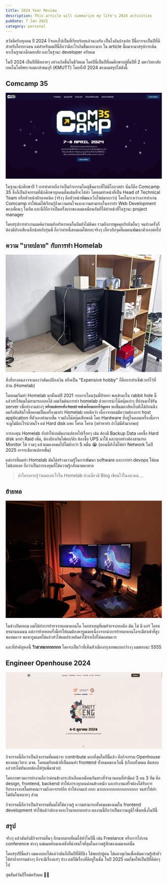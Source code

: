 ```yaml
---
title: 2024 Year Review
description: This article will summarize my life's 2024 activities
pubDate: 7 Jan 2025
category: personal
---
```

สวัสดีครับทุกคน ปี 2024 ก็จบลงไปเป็นที่เรียบร้อยแล้วนะครับ เป็นไงกันบ้างเอ้ย ปีนี้อาจจะเป็นปีที่ดีสำหรับใครบางคน แต่สำหรับผมปีนี้ถือว่ามีอะไรเกิดขึ้นเยอะมาก ใน article นี้ผมจะมาสรุปการเดินทางในฐานะเด็กมหาลัย และในฐานะ developer ครับผม

ในปี 2024 เป็นปีที่มีหลายๆ อย่างเกิดขึ้นในชีวิตผม โดยปีนี้เป็นปีที่ผมศึกษาอยู่ชั้นปีที่ 2 มหาวิทยาลัยเทคโนโลยีพระจอมเกล้าธนบุรี (KMUTT) โดยทั้งปี 2024 ของผมสรุปได้ดังนี้

## Comcamp 35

![comcamp](./images/comcamp.png)

ในฐานะนักศึกษาปี 1 การทำค่ายถือว่าเป็นกิจกรรมใหญ่ชิ้นแรกที่ได้มีโอกาสทำ นั่นก็คือ Comcamp 35 ซึ่งก็เป็นกิจกรรมที่นักศึกษาทุกคนตื่นเต้นที่จะได้ทำ โดยผมทำหน้าที่เป็น Head of Technical Team หรือหัวหน้าฝ่ายเทคนิค (จริงๆ คือหัวหน้าพัฒนาเว็บไซต์มากกว่า) โดยในระหว่างการทำงาน Comcamp ทำให้ผมได้เรียนรู้ถึงความสนใจและความสามารถในการทำ Web Development ของเพื่อนๆ ในทีม และนี่ก็ถือว่าเป็นครั้งแรกของผมเหมือนกันที่ได้ทำหน้าที่ในฐานะ project manager 

โดยสรุปการทำงานผมคิดว่าผมยังบริหารคนในทีมยังไม่ดีพอ รวมถึงการพูดคุยกับทีมอื่นๆ จนบ้างครั้งก็ต้องมีปากเสียงเล็กน้อยกับรุ่นพี่ ถือว่าค่ายนี้สอนผมได้เยอะจริงๆ เกี่ยวกับจุดที่ผมคนพัฒนาตัวเองต่อไป

## ความ "บายปลาย" กับการทำ Homelab

![homelab](./images/homelab.jpeg)

สิ่งที่บางคนอาจจะมองว่ามันเปลืองเงิน หรือเป็น "Expensive hobby" ก็คือการทำเซิฟเวอร์ไว้ที่บ้าน (Homelab) 

โดยผมเริ่มทำ Homelab มาตั้งแต่ปี 2021 จากการโดนรุ่นพี่ป้ายยา พอเข้ามาใน rabbit hole นี้แล้วทำให้ผมไม่สามารถออกได้ ผมเริ่มต้นการทำ homelab ด้วยการนำโน๊ตบุ๊คเก่าๆ ที่บ้านมาใช้รัน server เพื่อทำงานต่างๆ ~~หรือแม้กระทั่ง host หนังเถื่อนเอาไว้ดูเอง~~ พอขึ้นมหาลัยเก็บตังได้ก้อนนึง ผมจึงตัดสินใจซื้อคอมเป็นเครื่องมาทำ Homelab เลยดีกว่า เนื่องจากผมมีความต้องการ host application ที่ตัวเองทำมากขึ้น รวมถึงโน๊ตบุ๊คเสียพอดี โดย Hardware ที่อยู่ในคอมเครื่องนี้อาจจะดูไม่มีอะไรน่าสนใจ แต่ Hard disk แพง โครต โครต (อย่าหาทำ ถ้าไม่มีตังมากพอ) 

การลงทุน Homelab ยังทำให้งบมันบานปลายไปเรื่อยๆ เช่น ต้องมี Backup Data เลยซื้อ Hard disk มาทำ Raid เพิ่ม, ต้องป้องกันไฟตก/ดับ ต้องซื้อ UPS มาใช้ และทุกอย่างต้องสามารถ Monitor ได้ รวมๆ แล้วผมคงหมดไปไม่ต่ำกว่า 5 หมื่น 😭 (ตอนนี้ยังไม่ได้ทำ Network ในปี 2025 อาจจะมีบานปลายขึ้น)

แต่การที่ผมทำ Homelab มันได้สร้างความรู้ในการพัฒนา software และการทำ devops ให้ผมไม่น้อยเลย ถือว่าเป็นการลงทุนที่ได้ความรู้กลับมามหาศาล

> ถ้าใครอยากรู้ว่าผมลงอะไรใน Homelab บ้างเดี๋ยวมี Blog เขียนไว้ในอนาคต....

## ย้ายหอ

![dorm](./images/dorm.jpeg)

ในช่วงปิดเทอม ผมได้ทำการย้ายจากหอมาคอนโด โดยสาเหตุที่ผมย้ายจากหอคือ มัน ไม่ มี แอร์ โครตทรมานนนนน แต่การย้ายหอครั้งนี้ทำให้ผมต้องหารูมเมทเนื่องจากน่าการย้ายมาคอนโดจะมีค่าเช่าที่สูงพอสมควร พอหารูมเมทได้แล้วทำให้ผมประหยัดค่าใช้จ่ายไปได้พอสมควร

และที่สำคัญหอนี้ **วิวสวยมากกกกกก** โดยจะเป็นวิวที่เห็นตัวเมืองกรุงเทพแบบกว้างๆ ผมชอบนะ 5555

## Engineer Openhouse 2024

![openhouse](./images/openhouse.png)

กิจกรรมนี้ถือว่าเป็นกิจกรรมที่ผมน่าจะ contribute มากที่สุดในปีนี้แล้ว คือกิจกรรม Openhouse ของคณะวิศวะ มจธ. โดยผมรับหน้าที่เป็นคนทำ frontend ทั้งหมดของเว็บนี้ (เกือบทั้งหมด ติดสอบแล้วทำไม่ทันเลยต้องให้รุ่นพี่มาช่วย)

โดยภาพรวมการทำงานถือว่าค่อนข้างกระอักเลือดเหมือนกันตรงที่จำนวนคนที่ทำมีแค่ 3 คน 3 ทีม คือ design, frontend, backend ทำให้ภาระทุกคนค่อนข้างหนัก และทำงานเสร็จต้องได้รับการรับรองจากสโมสรคณะรวมถึงอาจารย์อีก ทำให้งานแก้ เยอะ มากกกกกกกกกกกกกกกก จนทำให้ทำไม่ทันในหลายๆ ส่วน

กิจกรรมนี้ถือว่าเป็นกิจกรรมที่ผมได้ใช้ความรู้ ความสามารถทั้งหมดของผมใน frontend development ทำให้แม้ว่าต้องเจออะไรมาหลายอย่าง ผลงานนี้ถือว่าเป็นความภูมิใจชิ้นหนึ่งในปีนี้

## สรุป

จริงๆ แล้วมันยังมีกิจกรรมอื่นๆ อีกมากมายที่ผมได้ทำในปีนี้ เช่น Freelance หรือการไปงาน conference ต่างๆ แต่ผมหยิบมาแค่สิ่งที่น่าสนใจที่สุดในความรู้สึกของผมมาแค่นั้น

โดยสรุปปีนี้แล้ว ผมคงบอกได้แค่ว่ามันก็เป็นปีที่ดีปีนึง ได้พบปะผู้คน ได้ผลาญเงินเพื่อเติมความรู้เข้าหัว ได้ทำกิจกรรมต่างๆ ถึงจะมีเรื่องแย่ๆ บ้าง แต่ก็มีเรื่องที่ดีอยู่ในนั้น ในปี 2025 ผมก็ขอให้เป็นปีที่ดีต่อๆ ไป

สุขสันต์วันปีใหม่ครับผม 🎉🥳